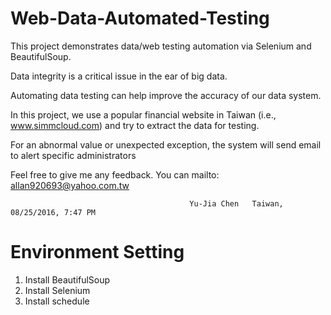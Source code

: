 # Web-Data-Automated-Testing

This project demonstrates data/web testing automation via Selenium and BeautifulSoup. 

Data integrity is a critical issue in the ear of big data. 

Automating data testing can help improve the accuracy of our data system.

In this project, we use a popular financial website in Taiwan (i.e., www.simmcloud.com) and try to extract the data for testing.

For an abnormal value or unexpected exception, the system will send email to alert specific administrators 

Feel free to give me any feedback. You can mailto: allan920693@yahoo.com.tw

                                            Yu-Jia Chen   Taiwan, 08/25/2016, 7:47 PM

# Environment Setting 
1. Install BeautifulSoup
2. Install Selenium  
3. Install schedule
